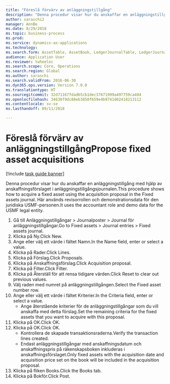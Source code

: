 ```yaml
--- 
title: "Föreslå förvärv av anläggningstillgång"
description: "Denna procedur visar hur du anskaffar en anläggningstillgång med hjälp av anskaffningsförslaget i anläggningstillgångsjournalen."
author: saraschi2
manager: AnnBe
ms.date: 8/29/2018
ms.topic: business-process
ms.prod: 
ms.service: dynamics-ax-applications
ms.technology: 
ms.search.form: AssetTable, AssetBook, LedgerJournalTable, LedgerJournalTransAsset, SysQueryForm
audience: Application User
ms.reviewer: twheeloc
ms.search.scope: Core, Operations
ms.search.region: Global
ms.author: saraschi
ms.search.validFrom: 2016-06-30
ms.dyn365.ops.version: Version 7.0.0
ms.translationtype: HT
ms.sourcegitcommit: 32d71167fdad65cb1dec37671999a497759ca484
ms.openlocfilehash: 34638f9dc88eb3850f659e4b9741d02418213112
ms.contentlocale: sv-se
ms.lasthandoff: 09/11/2018

---
```

# <a name="propose-fixed-asset-acquisitions"></a><span data-ttu-id="9181f-103">Föreslå förvärv av anläggningstillgång</span><span class="sxs-lookup"><span data-stu-id="9181f-103">Propose fixed asset acquisitions</span></span>

[!include [task guide banner](../../includes/task-guide-banner.md)]

<span data-ttu-id="9181f-104">Denna procedur visar hur du anskaffar en anläggningstillgång med hjälp av anskaffningsförslaget i anläggningstillgångsjournalen.</span><span class="sxs-lookup"><span data-stu-id="9181f-104">This procedure shows how to acquire a fixed asset using the acquisition proposal in the Fixed assets journal.</span></span> <span data-ttu-id="9181f-105">Här används revisorrollen och demonstrationsdata för den juridiska USMF-personen.</span><span class="sxs-lookup"><span data-stu-id="9181f-105">It uses the accountant role and demo data for the USMF legal entity.</span></span>

1. <span data-ttu-id="9181f-106">Gå till Anläggningstillgångar > Journalposter > Journal för anläggningstillgångar.</span><span class="sxs-lookup"><span data-stu-id="9181f-106">Go to Fixed assets > Journal entries > Fixed assets journal.</span></span>
2. <span data-ttu-id="9181f-107">Klicka på Ny.</span><span class="sxs-lookup"><span data-stu-id="9181f-107">Click New.</span></span>
3. <span data-ttu-id="9181f-108">Ange eller välj ett värde i fältet Namn.</span><span class="sxs-lookup"><span data-stu-id="9181f-108">In the Name field, enter or select a value.</span></span>
4. <span data-ttu-id="9181f-109">Klicka på Rader.</span><span class="sxs-lookup"><span data-stu-id="9181f-109">Click Lines.</span></span>
5. <span data-ttu-id="9181f-110">Klicka på Förslag.</span><span class="sxs-lookup"><span data-stu-id="9181f-110">Click Proposals.</span></span>
6. <span data-ttu-id="9181f-111">Klicka på Anskaffningsförslag.</span><span class="sxs-lookup"><span data-stu-id="9181f-111">Click Acquisition proposal.</span></span>
7. <span data-ttu-id="9181f-112">Klicka på Filter.</span><span class="sxs-lookup"><span data-stu-id="9181f-112">Click Filter.</span></span>
8. <span data-ttu-id="9181f-113">Klicka på Återställ för att rensa tidigare värden.</span><span class="sxs-lookup"><span data-stu-id="9181f-113">Click Reset to clear out previous values.</span></span>
9. <span data-ttu-id="9181f-114">Välj raden med numret på anläggningstillgången.</span><span class="sxs-lookup"><span data-stu-id="9181f-114">Select the Fixed asset number row.</span></span>
10. <span data-ttu-id="9181f-115">Ange eller välj ett värde i fältet Kriterier.</span><span class="sxs-lookup"><span data-stu-id="9181f-115">In the Criteria field, enter or select a value.</span></span>
    * <span data-ttu-id="9181f-116">Ange återstående kriterier för de anläggningstillgångar som du vill anskaffa med detta förslag.</span><span class="sxs-lookup"><span data-stu-id="9181f-116">Set the remaining criteria for the fixed assets that you want to acquire with this proposal.</span></span>  
11. <span data-ttu-id="9181f-117">Klicka på OK.</span><span class="sxs-lookup"><span data-stu-id="9181f-117">Click OK.</span></span>
12. <span data-ttu-id="9181f-118">Klicka på OK.</span><span class="sxs-lookup"><span data-stu-id="9181f-118">Click OK.</span></span>
    * <span data-ttu-id="9181f-119">Kontrollera de skapade transaktionsraderna.</span><span class="sxs-lookup"><span data-stu-id="9181f-119">Verify the transaction lines created.</span></span>  
    * <span data-ttu-id="9181f-120">Endast anläggningstillgångar med anskaffningsdatum och anskaffningspris på räkenskapsboken inkluderas i anskaffningsförslaget.</span><span class="sxs-lookup"><span data-stu-id="9181f-120">Only fixed assets with the acquisition date and acquisition price set on the book will be included in the acquisition proposal.</span></span>  
13. <span data-ttu-id="9181f-121">Klicka på fliken Books.</span><span class="sxs-lookup"><span data-stu-id="9181f-121">Click the Books tab.</span></span>
14. <span data-ttu-id="9181f-122">Klicka på Bokför.</span><span class="sxs-lookup"><span data-stu-id="9181f-122">Click Post.</span></span>


